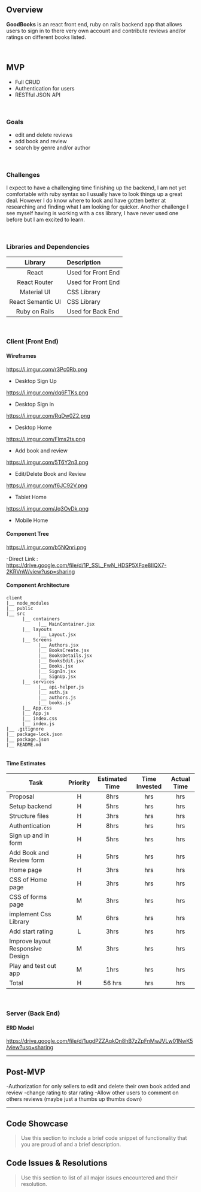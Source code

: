 
## Overview

**GoodBooks** is an react front end, ruby on rails backend app that allows users to sign in to there very own account and contribute reviews and/or ratings on different books listed. 

<br>

## MVP

- Full CRUD 
- Authentication for users
- RESTful JSON API

<br>

### Goals

- edit and delete reviews
- add book and review
- search by genre and/or author


<br>

### Challenges

I expect to have a challenging time finishing up the backend, I am not yet comfortable with ruby syntax so I usually have to look things up a great deal. However I do know where to look and have gotten better at researching and finding what I am looking for quicker. Another challenge I see myself having is working with a css library, I have never used one before but I am excited to learn.

<br>


### Libraries and Dependencies


|     Library      | Description                                |
| :--------------: | :----------------------------------------- |
|      React       | Used for Front End |
|   React Router   | Used for Front End |
| Material UI | CSS Library|
| React Semantic UI | CSS Library|
|     Ruby on Rails      | Used for Back End |


<br>

### Client (Front End)

#### Wireframes

https://i.imgur.com/r3Pc0Rb.png
- Desktop Sign Up

https://i.imgur.com/dq6FTKs.png
- Desktop Sign in

https://i.imgur.com/RqDw0Z2.png
- Desktop Home 

https://i.imgur.com/Flms2ts.png
- Add book and review

https://i.imgur.com/5T6Y2n3.png
- Edit/Delete Book and Review

https://i.imgur.com/f6JC92V.png
- Tablet Home

https://i.imgur.com/Jq3OvDk.png
- Mobile Home

#### Component Tree

https://i.imgur.com/b5NQnri.png

-Direct Link : https://drive.google.com/file/d/1P_SSL_FwN_HDSP5XFqe8IIQX7-2KRVnW/view?usp=sharing

#### Component Architecture

``` 
client
|__ node_modules
|__ public
|__ src
      |__ containers
            |__ MainContainer.jsx
      |__ layouts
            |__ Layout.jsx
      |__ Screens
            |__ Authors.jsx
            |__ BooksCreate.jsx
            |__ BooksDetails.jsx
            |__ BooksEdit.jsx
            |__ Books.jsx
            |__ SignIn.jsx
            |__ SignUp.jsx
      |__ services
            |__ api-helper.js
            |__ auth.js
            |__ authors.js
            |__ books.js
      |__ App.css
      |__ App.js
      |__ index.css
      |__ index.js
|__ .gitignore
|__ package-lock.json
|__ package.json
|__ README.md
          
```

#### Time Estimates


| Task                | Priority | Estimated Time | Time Invested | Actual Time |
| ------------------- | :------: | :------------: | :-----------: | :---------: |
| Proposal | H | 8hrs| hrs | hrs |
| Setup backend| H | 5hrs| hrs | hrs |
| Structure files | H | 3hrs| hrs | hrs |
| Authentication| H | 8hrs| hrs | hrs |
| Sign up and in form | H | 5hrs| hrs | hrs |
| Add Book and Review form | H | 5hrs| hrs | hrs |
| Home page | H | 3hrs| hrs | hrs |
| CSS of Home page | H | 3hrs|  hrs | hrs |
| CSS of forms page | M | 3hrs| hrs | hrs |
| implement Css Library | M | 6hrs| hrs | hrs |
| Add start rating| L | 3hrs| hrs | hrs |
| Improve layout Responsive Design | M | 3hrs| hrs | hrs|
| Play and test out app | M | 1hrs| hrs | hrs |
| Total | H | 56 hrs| hrs | hrs |



<br>

### Server (Back End)

#### ERD Model

https://drive.google.com/file/d/1ugdPZZAqkOn8hB7zZpFnMwJVLw01NwK5/view?usp=sharing
<br>

***

## Post-MVP

-Authorization for only sellers to edit and delete their own book added and review
-change rating to star rating
-Allow other users to comment on others reviews (maybe just a thumbs up thumbs down)
***

## Code Showcase

> Use this section to include a brief code snippet of functionality that you are proud of and a brief description.

## Code Issues & Resolutions

> Use this section to list of all major issues encountered and their resolution.
